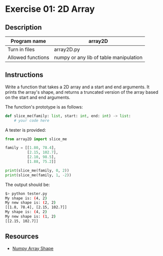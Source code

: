 # Exercise 01: 2D Array

## Description

| Program name | array2D |
| ------------ | ----------- |
| Turn in files | array2D.py |
| Allowed functions | numpy or any lib of table manipulation |

## Instructions

Write a function that takes a 2D array and a start and end arguments. It prints the array's shape, and returns a truncated version of the array based on the start and end arguments.

The function's prototype is as follows:

```python
def slice_me(family: list, start: int, end: int) -> list:
    # your code here
```

A tester is provided:

```python
from array2D import slice_me

family = [[1.80, 78.4],
          [2.15, 102.7],
          [2.10, 98.5],
          [1.88, 75.2]]

print(slice_me(family, 0, 2))
print(slice_me(family, 1, -2))
```

The output should be:

```bash
$> python tester.py
My shape is: (4, 2)
My new shape is: (2, 2)
[[1.8, 78.4], [2.15, 102.7]]
My shape is: (4, 2)
My new shape is: (1, 2)
[[2.15, 102.7]]
```

## Resources

- [Numpy Array Shape](https://www.w3schools.com/python/numpy/numpy_array_shape.asp)